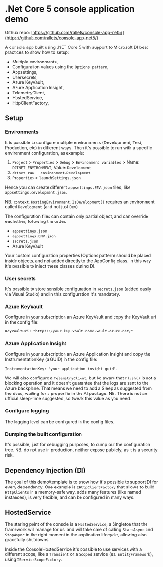 # .Net Core 5 console application demo

Github repo: [https://github.com/rallets/console-app-net5/](https://github.com/rallets/console-app-net5/)

A console app built using .NET Core 5 with support to Microsoft DI best practices to show how to setup:

- Multiple environments,
- Configuration values using the `Options pattern`,
- Appsettings,
- Usersecrets,
- Azure KeyVault,
- Azure Application Insight,
- TelemetryClient,
- HostedService,
- HttpClientFactory,

## Setup

### Environments

It is possible to configure multiple environments (Development, Test, Production, etc) in different ways.
Then it's possible to run with a specific environment configuration, as example:

1. `Project` >  `Properties` > `Debug` > `Environment variables` > Name: `DOTNET_ENVIRONMENT`, Value: `Development`
2. `dotnet run --environment=Development`
3. `Properties` > `launchSettings.json`

Hence you can create different `appsettings.ENV.json` files, like `appsettings.development.json`.

NB. `context.HostingEnvironment.IsDevelopment()` requires an environment called `Development` (and not just `Dev`)

The configuration files can contain only partial object, and can override eachother, following the order:

- `appsettings.json`
- `appsettings.ENV.json`
- `secrets.json`
- Azure KeyVault

Your custom configuration properties (Options pattern) should be placed inside objects, and not added directly to the AppConfig class.
In this way it's possible to inject these classes during DI.

### User secrets

It's possible to store sensible configuration in `secrets.json` (added easily via Visual Studio) and in this configuration it's mandatory.

### Azure KeyVault

Configure in your subscription an Azure KeyVault and copy the KeyVault uri in the config file:

`KeyVaultUri: "https://your-key-vault-name.vault.azure.net/"`

### Azure Application Insight

Configure in your subscription an Azure Application Insight and copy the InstrumentationKey (a GUID) in the config file:

`InstrumentationKey: "your application insight guid"`.

We will also configure a `TelemetryClient`, but be aware that `Flush()` is not a blocking operation and it doesn't guarantee that the logs are sent to the Azure backplane. That means we need to add a Sleep as suggested from the docs, waiting for a proper fix in the AI package.
NB. There is not an ufficial sleep-time suggested, so tweak this value as you need.

### Configure logging

The logging level can be configured in the config files.

### Dumping the built configuration

It's possible, just for debugging purposes, to dump out the configuration tree.
NB. do not use in production, neither expose publicly, as it is a security risk.

## Dependency Injection (DI)

The goal of this demo/template is to show how it's possible to support DI for every dependency. One example is `IHttpClientFactory` that allows to build `HttpClients` in a memory-safe way, adds many features (like named instances), is very flexible, and can be configured in many ways.

## HostedService

The staring point of the console is a `HostedService`, a Singleton that the framework will manage for us, and will take care of calling `StartAsync` and `StopAsync` in the right moment in the application lifecycle, allowing also gracefully shutdowns.

Inside the ConsoleHostedService it's possible to use services with a different scope, like a `Transient` or a `Scoped` service (es. `EntityFramework`), using `IServiceScopeFactory`.
